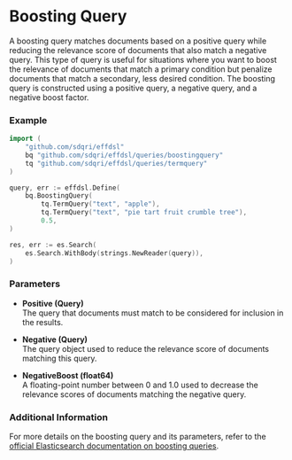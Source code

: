 # Boosting Query

A boosting query matches documents based on a positive query while reducing the relevance score of documents that also match a negative query. This type of query is useful for situations where you want to boost the relevance of documents that match a primary condition but penalize documents that match a secondary, less desired condition. The boosting query is constructed using a positive query, a negative query, and a negative boost factor.

### Example

```go
import (
	"github.com/sdqri/effdsl"
	bq "github.com/sdqri/effdsl/queries/boostingquery"
	tq "github.com/sdqri/effdsl/queries/termquery"
)

query, err := effdsl.Define(
    bq.BoostingQuery(
	    tq.TermQuery("text", "apple"),
        tq.TermQuery("text", "pie tart fruit crumble tree"),
        0.5, 
)

res, err := es.Search(
    es.Search.WithBody(strings.NewReader(query)),
)
```

### Parameters

- **Positive (Query)**  
  The query that documents must match to be considered for inclusion in the results.

- **Negative (Query)**  
  The query object used to reduce the relevance score of documents matching this query.
  
- **NegativeBoost (float64)**  
  A floating-point number between 0 and 1.0 used to decrease the relevance scores of documents matching the negative query.

### Additional Information

For more details on the boosting query and its parameters, refer to the [official Elasticsearch documentation on boosting queries](https://www.elastic.co/guide/en/elasticsearch/reference/current/query-dsl-boosting-query.html).

